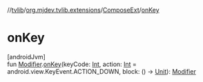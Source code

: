 //[tvlib](../../../index.md)/[org.mjdev.tvlib.extensions](../index.md)/[ComposeExt](index.md)/[onKey](on-key.md)

# onKey

[androidJvm]\
fun [Modifier](https://developer.android.com/reference/kotlin/androidx/compose/ui/Modifier.html).[onKey](on-key.md)(keyCode: [Int](https://kotlinlang.org/api/latest/jvm/stdlib/kotlin/-int/index.html), action: [Int](https://kotlinlang.org/api/latest/jvm/stdlib/kotlin/-int/index.html) = android.view.KeyEvent.ACTION_DOWN, block: () -&gt; [Unit](https://kotlinlang.org/api/latest/jvm/stdlib/kotlin/-unit/index.html)): [Modifier](https://developer.android.com/reference/kotlin/androidx/compose/ui/Modifier.html)
